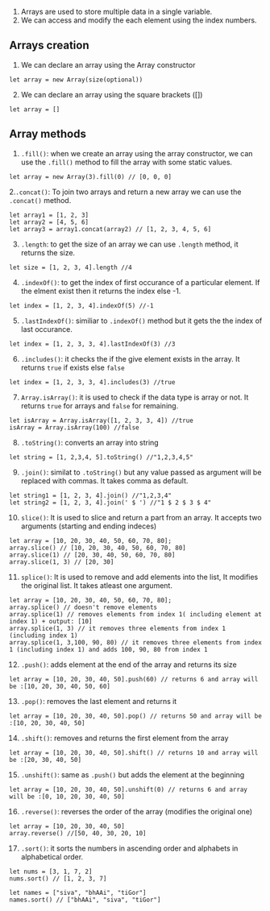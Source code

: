 1. Arrays are used to store multiple data in a single variable.
2. We can access and modify the each element using the index numbers.

## Arrays creation
1. We can declare an array using the Array constructor
```JS
let array = new Array(size(optional))
```
2. We can declare an array using the square brackets ([])
```JS
let array = []
```

## Array methods
1. ```.fill()```:  when we create an array using the array constructor, we can use the ```.fill()``` method to fill the array with some static values.
```JS
let array = new Array(3).fill(0) // [0, 0, 0]
```

2.```.concat()```: To join two arrays and return a new array we can use the ```.concat()``` method.
```JS
let array1 = [1, 2, 3]
let array2 = [4, 5, 6]
let array3 = array1.concat(array2) // [1, 2, 3, 4, 5, 6]
```
3. ```.length```: to get the size of an array we can use ```.length``` method, it returns the size.
```JS
let size = [1, 2, 3, 4].length //4
```

4. ```.indexOf()```: to get the index of first occurance of a particular element. If the elment exist then it returns the index else -1.
```JS
let index = [1, 2, 3, 4].indexOf(5) //-1
```

5. ```.lastIndexOf()```: similiar to ```.indexOf()``` method but it gets the the index of last occurance.
```JS
let index = [1, 2, 3, 3, 4].lastIndexOf(3) //3
```

6. ```.includes()```: it checks the if the give element exists in the array. It returns `true` if exists else `false`
```JS
let index = [1, 2, 3, 3, 4].includes(3) //true
```

7. ```Array.isArray()```: it is used to check if the data type is array or not. It returns `true` for arrays and `false` for remaining.
```JS
let isArray = Array.isArray([1, 2, 3, 3, 4]) //true
isArray = Array.isArray(100) //false
```
8. ```.toString()```: converts an array into string
```JS
let string = [1, 2,3,4, 5].toString() //"1,2,3,4,5"
```
9. ```.join()```: similat to ```.toString()``` but any value passed as argument will be replaced with commas. It takes comma as default.
```JS
let string1 = [1, 2, 3, 4].join() //"1,2,3,4"
let string2 = [1, 2, 3, 4].join(' $ ') //"1 $ 2 $ 3 $ 4"
```

10. ```slice()```: It is used to slice and return a part from an array. It accepts two arguments (starting and ending indeces)
```JS
let array = [10, 20, 30, 40, 50, 60, 70, 80];
array.slice() // [10, 20, 30, 40, 50, 60, 70, 80]
array.slice(1) // [20, 30, 40, 50, 60, 70, 80]
array.slice(1, 3) // [20, 30]
```

11. ```splice()```: It is used to remove and add elements into the list, It modifies the original list. It takes atleast one argument.
```JS
let array = [10, 20, 30, 40, 50, 60, 70, 80];
array.splice() // doesn't remove elements
array.splice(1) // removes elements from index 1( including element at index 1) + output: [10]
array.splice(1, 3) // it removes three elements from index 1 (including index 1)
array.splice(1, 3,100, 90, 80) // it removes three elements from index 1 (including index 1) and adds 100, 90, 80 from index 1
```

12. ```.push()```: adds element at the end of the array and returns its size
```JS
let array = [10, 20, 30, 40, 50].push(60) // returns 6 and array will be :[10, 20, 30, 40, 50, 60]
```

13. ```.pop()```: removes the last element and returns it
```JS
let array = [10, 20, 30, 40, 50].pop() // returns 50 and array will be :[10, 20, 30, 40, 50]
```

14. ```.shift()```: removes and returns the first element from the array
```JS
let array = [10, 20, 30, 40, 50].shift() // returns 10 and array will be :[20, 30, 40, 50]
```

15. ```.unshift()```: same as ```.push()``` but adds the element at the beginning
```JS
let array = [10, 20, 30, 40, 50].unshift(0) // returns 6 and array will be :[0, 10, 20, 30, 40, 50]
```

16. ```.reverse()```: reverses the order of the array (modifies the original one)
```JS
let array = [10, 20, 30, 40, 50]
array.reverse() //[50, 40, 30, 20, 10]
```

17. ```.sort()```: it sorts the numbers in ascending order and alphabets in alphabetical order.
```JS
let nums = [3, 1, 7, 2]
nums.sort() // [1, 2, 3, 7]

let names = ["siva", "bhAAi", "tiGor"]
names.sort() // ["bhAAi", "siva", "tiGor"]
```


